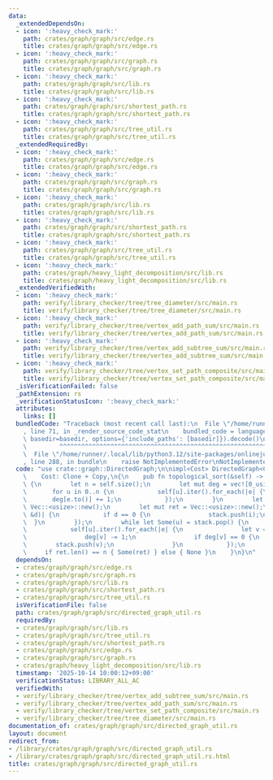 ```yaml
---
data:
  _extendedDependsOn:
  - icon: ':heavy_check_mark:'
    path: crates/graph/graph/src/edge.rs
    title: crates/graph/graph/src/edge.rs
  - icon: ':heavy_check_mark:'
    path: crates/graph/graph/src/graph.rs
    title: crates/graph/graph/src/graph.rs
  - icon: ':heavy_check_mark:'
    path: crates/graph/graph/src/lib.rs
    title: crates/graph/graph/src/lib.rs
  - icon: ':heavy_check_mark:'
    path: crates/graph/graph/src/shortest_path.rs
    title: crates/graph/graph/src/shortest_path.rs
  - icon: ':heavy_check_mark:'
    path: crates/graph/graph/src/tree_util.rs
    title: crates/graph/graph/src/tree_util.rs
  _extendedRequiredBy:
  - icon: ':heavy_check_mark:'
    path: crates/graph/graph/src/edge.rs
    title: crates/graph/graph/src/edge.rs
  - icon: ':heavy_check_mark:'
    path: crates/graph/graph/src/graph.rs
    title: crates/graph/graph/src/graph.rs
  - icon: ':heavy_check_mark:'
    path: crates/graph/graph/src/lib.rs
    title: crates/graph/graph/src/lib.rs
  - icon: ':heavy_check_mark:'
    path: crates/graph/graph/src/shortest_path.rs
    title: crates/graph/graph/src/shortest_path.rs
  - icon: ':heavy_check_mark:'
    path: crates/graph/graph/src/tree_util.rs
    title: crates/graph/graph/src/tree_util.rs
  - icon: ':heavy_check_mark:'
    path: crates/graph/heavy_light_decomposition/src/lib.rs
    title: crates/graph/heavy_light_decomposition/src/lib.rs
  _extendedVerifiedWith:
  - icon: ':heavy_check_mark:'
    path: verify/library_checker/tree/tree_diameter/src/main.rs
    title: verify/library_checker/tree/tree_diameter/src/main.rs
  - icon: ':heavy_check_mark:'
    path: verify/library_checker/tree/vertex_add_path_sum/src/main.rs
    title: verify/library_checker/tree/vertex_add_path_sum/src/main.rs
  - icon: ':heavy_check_mark:'
    path: verify/library_checker/tree/vertex_add_subtree_sum/src/main.rs
    title: verify/library_checker/tree/vertex_add_subtree_sum/src/main.rs
  - icon: ':heavy_check_mark:'
    path: verify/library_checker/tree/vertex_set_path_composite/src/main.rs
    title: verify/library_checker/tree/vertex_set_path_composite/src/main.rs
  _isVerificationFailed: false
  _pathExtension: rs
  _verificationStatusIcon: ':heavy_check_mark:'
  attributes:
    links: []
  bundledCode: "Traceback (most recent call last):\n  File \"/home/runner/.local/lib/python3.12/site-packages/onlinejudge_verify/documentation/build.py\"\
    , line 71, in _render_source_code_stat\n    bundled_code = language.bundle(stat.path,\
    \ basedir=basedir, options={'include_paths': [basedir]}).decode()\n          \
    \         ^^^^^^^^^^^^^^^^^^^^^^^^^^^^^^^^^^^^^^^^^^^^^^^^^^^^^^^^^^^^^^^^^^^^^^^^^^^^^^^^^\n\
    \  File \"/home/runner/.local/lib/python3.12/site-packages/onlinejudge_verify/languages/rust.py\"\
    , line 288, in bundle\n    raise NotImplementedError\nNotImplementedError\n"
  code: "use crate::graph::DirectedGraph;\n\nimpl<Cost> DirectedGraph<Cost>\nwhere\n\
    \    Cost: Clone + Copy,\n{\n    pub fn topological_sort(&self) -> Option<Vec<usize>>\
    \ {\n        let n = self.size();\n        let mut deg = vec![0_usize; n];\n \
    \       for u in 0..n {\n            self[u].iter().for_each(|e| {\n         \
    \       deg[e.to()] += 1;\n            });\n        }\n        let mut stack =\
    \ Vec::<usize>::new();\n        let mut ret = Vec::<usize>::new();\n        deg.iter().enumerate().for_each(|(i,\
    \ &d)| {\n            if d == 0 {\n                stack.push(i);\n          \
    \  }\n        });\n        while let Some(u) = stack.pop() {\n            ret.push(u);\n\
    \            self[u].iter().for_each(|e| {\n                let v = e.to();\n\
    \                deg[v] -= 1;\n                if deg[v] == 0 {\n            \
    \        stack.push(v);\n                }\n            });\n        }\n\n   \
    \     if ret.len() == n { Some(ret) } else { None }\n    }\n}\n"
  dependsOn:
  - crates/graph/graph/src/edge.rs
  - crates/graph/graph/src/graph.rs
  - crates/graph/graph/src/lib.rs
  - crates/graph/graph/src/shortest_path.rs
  - crates/graph/graph/src/tree_util.rs
  isVerificationFile: false
  path: crates/graph/graph/src/directed_graph_util.rs
  requiredBy:
  - crates/graph/graph/src/lib.rs
  - crates/graph/graph/src/tree_util.rs
  - crates/graph/graph/src/shortest_path.rs
  - crates/graph/graph/src/edge.rs
  - crates/graph/graph/src/graph.rs
  - crates/graph/heavy_light_decomposition/src/lib.rs
  timestamp: '2025-10-14 10:00:12+09:00'
  verificationStatus: LIBRARY_ALL_AC
  verifiedWith:
  - verify/library_checker/tree/vertex_add_subtree_sum/src/main.rs
  - verify/library_checker/tree/vertex_add_path_sum/src/main.rs
  - verify/library_checker/tree/vertex_set_path_composite/src/main.rs
  - verify/library_checker/tree/tree_diameter/src/main.rs
documentation_of: crates/graph/graph/src/directed_graph_util.rs
layout: document
redirect_from:
- /library/crates/graph/graph/src/directed_graph_util.rs
- /library/crates/graph/graph/src/directed_graph_util.rs.html
title: crates/graph/graph/src/directed_graph_util.rs
---
```

